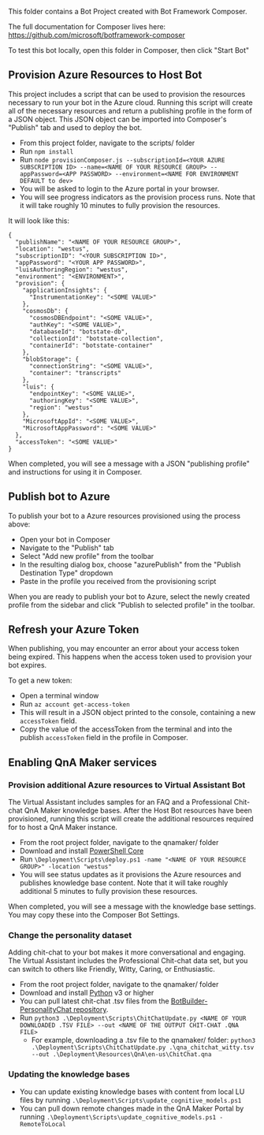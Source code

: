 This folder contains a Bot Project created with Bot Framework Composer.

The full documentation for Composer lives here:
https://github.com/microsoft/botframework-composer

To test this bot locally, open this folder in Composer, then click "Start Bot"

## Provision Azure Resources to Host Bot

This project includes a script that can be used to provision the resources necessary to run your bot in the Azure cloud. Running this script will create all of the necessary resources and return a publishing profile in the form of a JSON object.  This JSON object can be imported into Composer's "Publish" tab and used to deploy the bot.

* From this project folder, navigate to the scripts/ folder
* Run `npm install`
* Run `node provisionComposer.js --subscriptionId=<YOUR AZURE SUBSCRIPTION ID> --name=<NAME OF YOUR RESOURCE GROUP> --appPassword=<APP PASSWORD> --environment=<NAME FOR ENVIRONMENT DEFAULT to dev>`
* You will be asked to login to the Azure portal in your browser.
* You will see progress indicators as the provision process runs. Note that it will take roughly 10 minutes to fully provision the resources.

It will look like this:
```
{
  "publishName": "<NAME OF YOUR RESOURCE GROUP>",
  "location": "westus",
  "subscriptionID": "<YOUR SUBSCRIPTION ID>",
  "appPassword": "<YOUR APP PASSWORD>",
  "luisAuthoringRegion": "westus",
  "environment": "<ENVIRONMENT>",
  "provision": {
    "applicationInsights": {
      "InstrumentationKey": "<SOME VALUE>"
    },
    "cosmosDb": {
      "cosmosDBEndpoint": "<SOME VALUE>",
      "authKey": "<SOME VALUE>",
      "databaseId": "botstate-db",
      "collectionId": "botstate-collection",
      "containerId": "botstate-container"
    },
    "blobStorage": {
      "connectionString": "<SOME VALUE>",
      "container": "transcripts"
    },
    "luis": {
      "endpointKey": "<SOME VALUE>",
      "authoringKey": "<SOME VALUE>",
      "region": "westus"
    },
    "MicrosoftAppId": "<SOME VALUE>",
    "MicrosoftAppPassword": "<SOME VALUE>"
  },
  "accessToken": "<SOME VALUE>"
}
```

When completed, you will see a message with a JSON "publishing profile" and instructions for using it in Composer.

## Publish bot to Azure

To publish your bot to a Azure resources provisioned using the process above:

* Open your bot in Composer
* Navigate to the "Publish" tab
* Select "Add new profile" from the toolbar
* In the resulting dialog box, choose "azurePublish" from the "Publish Destination Type" dropdown
* Paste in the profile you received from the provisioning script

When you are ready to publish your bot to Azure, select the newly created profile from the sidebar and click "Publish to selected profile" in the toolbar.

## Refresh your Azure Token

When publishing, you may encounter an error about your access token being expired. This happens when the access token used to provision your bot expires.

To get a new token:

* Open a terminal window
* Run `az account get-access-token`
* This will result in a JSON object printed to the console, containing a new `accessToken` field.
* Copy the value of the accessToken from the terminal and into the publish `accessToken` field in the profile in Composer.

## Enabling QnA Maker services
### Provision additional Azure resources to Virtual Assistant Bot

The Virtual Assistant includes samples for an FAQ and a Professional Chit-chat QnA Maker knowledge bases. After the Host Bot resources have been provisioned, running this script will create the additional resources required for to host a QnA Maker instance.

* From the root project folder, navigate to the qnamaker/ folder
* Download and install [PowerShell Core](https://docs.microsoft.com/en-us/powershell/scripting/install/installing-powershell?view=powershell-7)
* Run `\Deployment\Scripts\deploy.ps1 -name "<NAME OF YOUR RESOURCE GROUP>" -location "westus"`
* You will see status updates as it provisions the Azure resources and publishes knowledge base content. Note that it will take roughly additional 5 minutes to fully provision these resources.

When completed, you will see a message with the knowledge base settings. You may copy these into the Composer Bot Settings.

### Change the personality dataset

Adding chit-chat to your bot makes it more conversational and engaging. The Virtual Assistant includes the Professional Chit-chat data set, but you can switch to others like Friendly, Witty, Caring, or Enthusiastic.

* From the root project folder, navigate to the qnamaker/ folder
* Download and install [Python](https://www.python.org/downloads/) v3 or higher
* You can pull latest chit-chat .tsv files from the [BotBuilder-PersonalityChat repository](https://github.com/Microsoft/BotBuilder-PersonalityChat/tree/master/CSharp/Datasets).
* Run `python3 .\Deployment\Scripts\ChitChatUpdate.py <NAME OF YOUR DOWNLOADED .TSV FILE> --out <NAME OF THE OUTPUT CHIT-CHAT .QNA FILE>`
    * For example, downloading a .tsv file to the qnamaker/ folder:  `python3 .\Deployment\Scripts\ChitChatUpdate.py .\qna_chitchat_witty.tsv --out .\Deployment\Resources\QnA\en-us\ChitChat.qna`

### Updating the knowledge bases
* You can update existing knowledge bases with content from local LU files by running `.\Deployment\Scripts\update_cognitive_models.ps1`
* You can pull down remote changes made in the QnA Maker Portal by running `.\Deployment\Scripts\update_cognitive_models.ps1 -RemoteToLocal`
